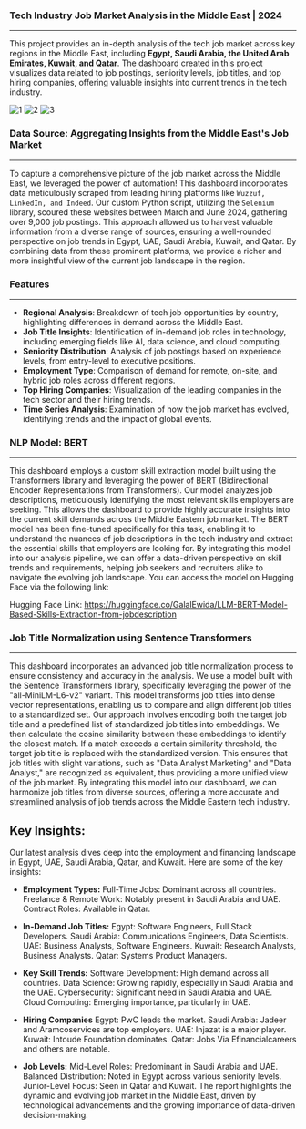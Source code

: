 ### Tech Industry Job Market Analysis in the Middle East | 2024
____________________________________________________________________________________________________________________________________________________________________________________________________
This project provides an in-depth analysis of the tech job market across key regions in the Middle East, including **Egypt, Saudi Arabia, the United Arab Emirates, Kuwait, and Qatar**. The dashboard created in this project visualizes data related to job postings, seniority levels, job titles, and top hiring companies, offering valuable insights into current trends in the tech industry.

![1](https://github.com/user-attachments/assets/e6962e60-1538-4fb5-8a32-45ec8cad770f)
![2](https://github.com/user-attachments/assets/b2b559f6-385b-40f5-8feb-06710f7f952e)
![3](https://github.com/user-attachments/assets/257f4dcc-f291-444e-9231-2244405c3890)

### Data Source: Aggregating Insights from the Middle East's Job Market
_____________________________________________________________________________________________________________________________________________________________________________________________________
To capture a comprehensive picture of the job market across the Middle East, we leveraged the power of automation! This dashboard incorporates data meticulously scraped from leading hiring platforms like `Wuzzuf, LinkedIn, and Indeed`. Our custom Python script, utilizing the `Selenium` library, scoured these websites between March and June 2024, gathering over 9,000 job postings.
This approach allowed us to harvest valuable information from a diverse range of sources, ensuring a well-rounded perspective on job trends in Egypt, UAE, Saudi Arabia, Kuwait, and Qatar. By combining data from these prominent platforms, we provide a richer and more insightful view of the current job landscape in the region.

### Features
_____________________________________________________________________________________________________________________________________________________________________________________________________
* **Regional Analysis**: Breakdown of tech job opportunities by country, highlighting differences in demand across the Middle East.
* **Job Title Insights**: Identification of in-demand job roles in technology, including emerging fields like AI, data science, and cloud computing.
* **Seniority Distribution**: Analysis of job postings based on experience levels, from entry-level to executive positions.
* **Employment Type**: Comparison of demand for remote, on-site, and hybrid job roles across different regions.
* **Top Hiring Companies**: Visualization of the leading companies in the tech sector and their hiring trends.
* **Time Series Analysis**: Examination of how the job market has evolved, identifying trends and the impact of global events.

### NLP Model: BERT
_____________________________________________________________________________________________________________________________________________________________________________________________________
This dashboard employs a custom skill extraction model built using the Transformers library and leveraging the power of BERT (Bidirectional Encoder Representations from Transformers). Our model analyzes job descriptions, meticulously identifying the most relevant skills employers are seeking. This allows the dashboard to provide highly accurate insights into the current skill demands across the Middle Eastern job market.
The BERT model has been fine-tuned specifically for this task, enabling it to understand the nuances of job descriptions in the tech industry and extract the essential skills that employers are looking for. By integrating this model into our analysis pipeline, we can offer a data-driven perspective on skill trends and requirements, helping job seekers and recruiters alike to navigate the evolving job landscape.
You can access the model on Hugging Face via the following link:

Hugging Face Link: https://huggingface.co/GalalEwida/LLM-BERT-Model-Based-Skills-Extraction-from-jobdescription 

### Job Title Normalization using Sentence Transformers
_____________________________________________________________________________________________________________________________________________________________________________________________________
This dashboard incorporates an advanced job title normalization process to ensure consistency and accuracy in the analysis. We use a model built with the Sentence Transformers library, specifically leveraging the power of the "all-MiniLM-L6-v2" variant. This model transforms job titles into dense vector representations, enabling us to compare and align different job titles to a standardized set.
Our approach involves encoding both the target job title and a predefined list of standardized job titles into embeddings. We then calculate the cosine similarity between these embeddings to identify the closest match. If a match exceeds a certain similarity threshold, the target job title is replaced with the standardized version. This ensures that job titles with slight variations, such as "Data Analyst Marketing" and "Data Analyst," are recognized as equivalent, thus providing a more unified view of the job market.
By integrating this model into our dashboard, we can harmonize job titles from diverse sources, offering a more accurate and streamlined analysis of job trends across the Middle Eastern tech industry.


## Key Insights:
Our latest analysis dives deep into the employment and financing landscape in Egypt, UAE, Saudi Arabia, Qatar, and Kuwait. Here are some of the key insights:
 * **Employment Types:**
 Full-Time Jobs: Dominant across all countries.
 Freelance & Remote Work: Notably present in Saudi Arabia and UAE.
 Contract Roles: Available in Qatar.
 
 * **In-Demand Job Titles:**
 Egypt: Software Engineers, Full Stack Developers.
 Saudi Arabia: Communications Engineers, Data Scientists.
 UAE: Business Analysts, Software Engineers.
 Kuwait: Research Analysts, Business Analysts.
 Qatar: Systems Product Managers.
 
 * **Key Skill Trends:**
 Software Development: High demand across all countries.
 Data Science: Growing rapidly, especially in Saudi Arabia and the UAE.
 Cybersecurity: Significant need in Saudi Arabia and UAE.
 Cloud Computing: Emerging importance, particularly in UAE.

* **Hiring Companies**
 Egypt: PwC leads the market.
 Saudi Arabia: Jadeer and Aramcoservices are top employers.
 UAE: Injazat is a major player.
 Kuwait: Intoude Foundation dominates.
 Qatar: Jobs Via Efinancialcareers and others are notable.

 * **Job Levels:**
 Mid-Level Roles: Predominant in Saudi Arabia and UAE.
 Balanced Distribution: Noted in Egypt across various seniority levels.
 Junior-Level Focus: Seen in Qatar and Kuwait.
 The report highlights the dynamic and evolving job market in the Middle East, driven by technological
 advancements and the growing importance of data-driven decision-making.
